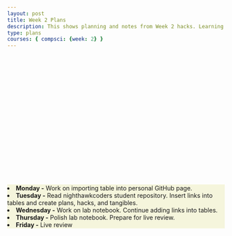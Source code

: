 ```yaml
---
layout: post
title: Week 2 Plans
description: This shows planning and notes from Week 2 hacks. Learning outcome. Creating a lab notebook on GitHub page.
type: plans
courses: { compsci: {week: 2} }
---
```


<html>
   <head>
   </head>

   <body>
      <div style = "position:relative; left:0px; top:300px; background-color:beige;">
  <li><b>Monday -</b> Work on importing table into personal GitHub page.</li>
  <li><b>Tuesday -</b> Read nighthawkcoders student repository. Insert links into tables and create plans, hacks, and tangibles.</li>
  <li><b>Wednesday -</b> Work on lab notebook. Continue adding links into tables. </li>
  <li><b>Thursday -</b> Polish lab notebook. Prepare for live review. </li>
  <li><b>Friday -</b> Live review</li>
      </div>
   </body>
</html>
